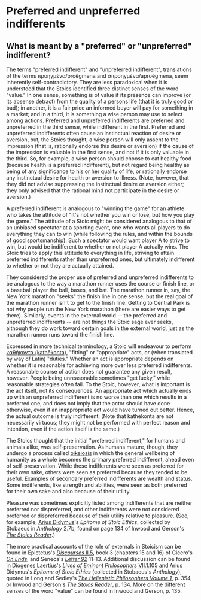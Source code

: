 # Preferred and unpreferred indifferents

## What is meant by a "preferred" or "unpreferred" indifferent?

The terms "preferred indifferent" and "unpreferred indifferent", translations of the terms προηγμένα/proêgmena and ἀπροηγμένα/aproêgmena, seem inherently self-contradictory. They are less paradoxical when it is understood that the Stoics identified three distinct senses of the word "value." In one sense, something is of value if its presence can improve (or its absense detract) from the quality of a persons life (that it is truly good or bad); in another, it is a fair price an informed buyer will pay for something in a market; and in a third, it is something a wise person may use to select among actions. Preferred and unpreferred indifferents are preferred and unpreferred in the third sense, while indifferent in the first. Preferred and unpreferred indifferents often cause an instinctual reaction of desire or aversion, but, the Stoics thought, a wise person will only assent to the impression (that is, rationally endorse this desire or aversion) if the cause of the impression is valuable in the first sense, and not if it is only valuable in the third. So, for example, a wise person should choose to eat healthy food (because health is a preferred indifferent), but not regard being healthy as being of any significance to his or her quality of life, or rationally endorse any instinctual desire for health or aversion to illness. (Note, however, that they did not advise suppressing the instinctual desire or aversion either; they only advised that the rational mind not participate in the desire or aversion.)

A preferred indifferent is analogous to "winning the game" for an athlete who takes the attitude of "It's not whether you win or lose, but how you play the game." The attitude of a Stoic might be considered analogous to that of an unbiased spectator at a sporting event, one who wants all players to do everything they can to win (while following the rules, and within the bounds of good sportsmanship). Such a spectator would want player A to strive to win, but would be indifferent to whether or not player A actually wins. The Stoic tries to apply this attitude to everything in life, striving to attain preferred indifferents rather than unpreferred ones, but ultimately indifferent to whether or not they are actually attained. 

They considered the proper use of preferred and unpreferred indifferents to be analogous to the way a marathon runner uses the course or finish line, or a baseball player the ball, bases, and bat. The marathon runner in, say, the New York marathon "seeks" the finish line in one sense, but the real goal of the marathon runner isn't to get to the finish line. Getting to Central Park is not why people run the New York marathon (there are easier ways to get there). Similarly, events in the external world -- the preferred and unpreferred indifferents -- are not things the Stoic sage ever seeks, although they do work toward certain goals in the external world, just as the marathon runner runs toward the finish line.

Expressed in more technical terminology, a Stoic will endeavour to perform [καθήκοντα (kathēkonta)](https://en.wikipedia.org/wiki/Kathekon), "fitting" or "appropriate" acts, or (when translated by way of Latin) "duties." Whether an act is appropriate depends on whether it is reasonable for achieving more over less preferred indifferents. A reasonable course of action does not guarantee any given result, however. People being unreasonable sometimes "get lucky," while reasonable strategies often fail. To the Stoic, however, what is important is the act itself, not its consequences. An appropriate act which actually ends up with an unpreferred indifferent is no worse than one which results in a preferred one, and does not imply that the actor should have done otherwise, even if an inappropriate act would have turned out better. Hence, the actual outcome is truly indifferent. (Note that  kathēkonta are not necessarily virtuous; they might not be performed with perfect reason and intention, even if the action itself is the same.)

The Stoics thought that the initial "preferred indifferent," for humans and animals alike, was self-preservation. As humans mature, though, they undergo a process called  [oikeiosis](https://www.reddit.com/r/Stoicism/wiki/oikeiosis) in which the general wellbeing of humanity as a whole becomes the primary preferred indifferent, ahead even of self-preservation. While these indifferents were seen as preferred for their own sake, others were seen as preferred because they tended to be useful. Examples of secondary preferred indifferents are wealth and status. Some indifferents, like strength and abilities, were seen as both preferred for their own sake and also because of their utility. 

Pleasure was sometimes explicitly listed among indifferents that are neither preferred nor dispreferred, and other indifferents were not considered preferred or dispreferred because of their utility relative to pleasure. (See, for example, [Arius Didymus](https://en.wikipedia.org/wiki/Arius_Didymus)'s *Epitome of Stoic Ethics*, collected by Stobaeus in *Anthology* 2.7b, found on page 134 of  Inwood and Gerson's [*The Stoics Reader*](https://www.hackettpublishing.com/the-stoics-reader).)

The more practical accounts of the role of externals in Stoicism can be found in Epictetus's [*Discourses* II.5](https://en.wikisource.org/wiki/Epictetus,_the_Discourses_as_reported_by_Arrian,_the_Manual,_and_Fragments/Book_2/Chapter_5), book 3 (chapters 15 and 16) of Cicero's [*On Ends*](http://www.gutenberg.org/files/29247/29247-h/29247-h.html), and Seneca's [*Letter 92*](https://en.wikisource.org/wiki/Moral_letters_to_Lucilius/Letter_92) 11-13. Additional discussion can be found in Diogenes Laertius's [*Lives of Eminent Philosophers* VII.1.105](http://www.perseus.tufts.edu/hopper/text?doc=Perseus%3Atext%3A1999.01.0258%3Abook%3D7%3Achapter%3D1) and Arius Didymus's *Epitome of Stoic Ethics* (collected in Stobaeus's *Anthology*), quoted in Long and Sedley's [*The Hellenistic Philosophers Volume 1*](http://www.cambridge.org/us/academic/subjects/classical-studies/ancient-philosophy/hellenistic-philosophers-volume-1), p. 354, or Inwood and Gerson's [*The Stoics Reader*](https://www.hackettpublishing.com/the-stoics-reader), p. 134. More on the different senses of the word "value" can be found in Inwood and Gerson, p. 135.
